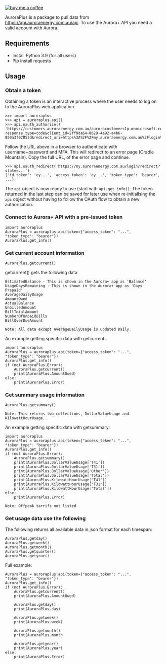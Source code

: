 [![buy me a coffee](https://img.shields.io/badge/If%20you%20like%20it-Buy%20us%20a%20coffee-green.svg?style=for-the-badge)](https://www.buymeacoffee.com/leighcurran)

AuroraPlus is a package to pull data from https://api.auroraenergy.com.au/api. To use the Aurora+ API you need a valid account with Aurora.

## Requirements
- Install Python 3.9 (for all users)
- Pip install requests

## Usage

### Obtain a token

Obtaining a token is an interactive process where the user needs to log on to
the AuroraPlus web application.

    >>> import auroraplus
    >>> api = auroraplus.api()
    >>> api.oauth_authorize()
    'https://customers.auroraenergy.com.au/auroracustomers1p.onmicrosoft.com/b2c_1a_sign_in//oauth2/v2.0/authorize?response_type=code&client_id=2ff9da64-8629-4a92-a4b6-850a3f02053d&redirect_uri=https%3A%2F%2Fmy.auroraenergy.com.au%2Flogin%2Fredirect&scope=openid+profile+offline_access&state=...&client_info=1'

Follow the URL above in a browser to authenticate with username+password and
MFA. This will redirect to an error page (Cradle Mountain). Copy the full URL,
of the error page and continue.

    >>> api.oauth_redirect('https://my.auroraenergy.com.au/login/redirect?state=...')
    {'id_token': 'ey...', 'access_token': 'ey...', 'token_type': 'bearer', ...}

The `api` object is now ready to use (start with `api.get_info()`. The token
returned in the last step can be saved for later use when re-initialising the
`api` object without having to follow the OAuth flow to obtain a new
authorisation.

### Connect to Aurora+ API with a pre-issued token

    import auroraplus
    AuroraPlus = auroraplus.api(token={"access_token": "...", "token_type": "bearer"})
    AuroraPlus.get_info()

### Get current account information

    AuroraPlus.getcurrent()

getcurrent() gets the following data:

    EstimatedBalance - This is shown in the Aurora+ app as 'Balance'
    UsageDaysRemaining - This is shown in the Aurora+ app as 'Days Prepaid'
    AverageDailyUsage
    AmountOwed
    ActualBalance
    UnbilledAmount
    BillTotalAmount
    NumberOfUnpaidBills
    BillOverDueAmount
    
    Note: All data except AverageDailyUsage is updated Daily.

An example getting specific data with getcurrent:

    import auroraplus
    AuroraPlus = auroraplus.api(token={"access_token": "...", "token_type": "bearer"})
    AuroraPlus.get_info()
    if (not AuroraPlus.Error):
        AuroraPlus.getcurrent()
        print(AuroraPlus.AmountOwed)
    else:
        print(AuroraPlus.Error)
        
### Get summary usage information

    AuroraPlus.getsummary()
    
    Note: This returns two collections, DollarValueUsage and KilowattHourUsage.
    
An example getting specific data with getsummary:

    import auroraplus
    AuroraPlus = auroraplus.api(token={"access_token": "...", "token_type": "bearer"})
    AuroraPlus.get_info()
    if (not AuroraPlus.Error):
        AuroraPlus.getsummary()
        print(AuroraPlus.DollarValueUsage['T41'])
        print(AuroraPlus.DollarValueUsage['T31'])
        print(AuroraPlus.DollarValueUsage['Other'])
        print(AuroraPlus.DollarValueUsage['Total'])
        print(AuroraPlus.KilowattHourUsage['T41'])
        print(AuroraPlus.KilowattHourUsage['T31'])
        print(AuroraPlus.KilowattHourUsage['Total'])
    else:
        print(AuroraPlus.Error)
        
    Note: Offpeak tarrifs not listed

### Get usage data use the following

The following returns all available data in json format for each timespan:

    AuroraPlus.getday()
    AuroraPlus.getweek()
    AuroraPlus.getmonth()
    AuroraPlus.getquarter()
    AuroraPlus.getyear()

Full example:

    AuroraPlus = auroraplus.api(token={"access_token": "...", "token_type": "bearer"})
    AuroraPlus.get_info()
    if (not AuroraPlus.Error):
        AuroraPlus.getcurrent()
        print(AuroraPlus.AmountOwed)
        
        AuroraPlus.getday()
        print(AuroraPlus.day)
        
        AuroraPlus.getweek()
        print(AuroraPlus.week)
        
        AuroraPlus.getmonth()
        print(AuroraPlus.month
        
        AuroraPlus.getyear()
        print(AuroraPlus.year)
    else:
        print(AuroraPlus.Error)

